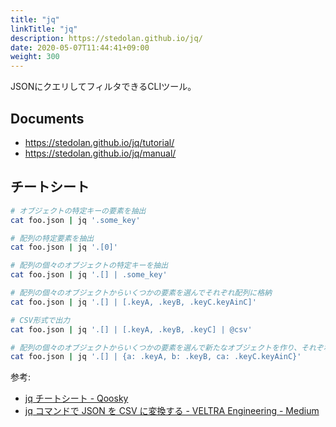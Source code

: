 ```yaml
---
title: "jq"
linkTitle: "jq"
description: https://stedolan.github.io/jq/
date: 2020-05-07T11:44:41+09:00
weight: 300
---
```


JSONにクエリしてフィルタできるCLIツール。

## Documents

- https://stedolan.github.io/jq/tutorial/
- https://stedolan.github.io/jq/manual/

## チートシート

```sh
# オブジェクトの特定キーの要素を抽出
cat foo.json | jq '.some_key'

# 配列の特定要素を抽出
cat foo.json | jq '.[0]'

# 配列の個々のオブジェクトの特定キーを抽出
cat foo.json | jq '.[] | .some_key'

# 配列の個々のオブジェクトからいくつかの要素を選んでそれぞれ配列に格納
cat foo.json | jq '.[] | [.keyA, .keyB, .keyC.keyAinC]'

# CSV形式で出力
cat foo.json | jq '.[] | [.keyA, .keyB, .keyC] | @csv'

# 配列の個々のオブジェクトからいくつかの要素を選んで新たなオブジェクトを作り、それぞれ出力
cat foo.json | jq '.[] | {a: .keyA, b: .keyB, ca: .keyC.keyAinC}'
```

参考:

- [jq チートシート - Qoosky](https://www.qoosky.io/techs/1ee07c140f)
- [jq コマンドで JSON を CSV に変換する - VELTRA Engineering - Medium](https://medium.com/veltra-engineering/jq-supports-json-to-csv-fb5c951a9575)
